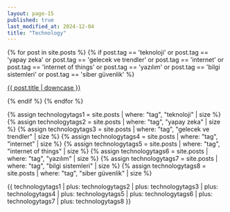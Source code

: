 ```yaml
---
layout: page-15
published: true
last_modified_at: 2024-12-04
title: "Technology"
---
```


{% for post in site.posts %} {% if post.tag == 'teknoloji' or post.tag == 'yapay
zeka' or post.tag == 'gelecek ve trendler' or post.tag == 'internet' or post.tag
== 'internet of things' or post.tag == 'yazılım' or post.tag == 'bilgi
sistemleri' or post.tag == 'siber güvenlik' %}

<p class="cat1"><a href="{{ post.url }}">{{ post.title | downcase }}</a></p>
{% endif %} {% endfor %}
<br />

{% assign technologytags1 = site.posts | where: "tag", "teknoloji" | size %}
{% assign technologytags2 = site.posts | where: "tag", "yapay
zeka" | size %}
{% assign technologytags3 = site.posts | where: "tag", "gelecek ve trendler" | size %}
{% assign technologytags4 = site.posts | where: "tag", "internet" | size %}
{% assign technologytags5 = site.posts | where: "tag", "internet of things" | size %}
{% assign technologytags6 = site.posts | where: "tag", "yazılım" | size %}
{% assign technologytags7 = site.posts | where: "tag", "bilgi
sistemleri" | size %}
{% assign technologytags8 = site.posts | where: "tag", "siber güvenlik" | size %}

{{ technologytags1 | plus: technologytags2 | plus: technologytags3 | plus: technologytags4 | plus: technologytags5 | plus: technologytags6 | plus: technologytags7 | plus: technologytags8 }}
